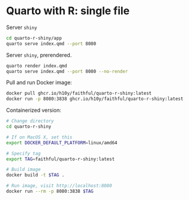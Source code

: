 # Quarto with R: single file

Server `shiny`

```bash
cd quarto-r-shiny/app
quarto serve index.qmd --port 8080
```

Server `shiny`, prerendered.

```bash
quarto render index.qmd
quarto serve index.qmd --port 8080 --no-render
```

Pull and run Docker image:

```bash
docker pull ghcr.io/h10y/faithful/quarto-r-shiny:latest
docker run -p 8080:3838 ghcr.io/h10y/faithful/quarto-r-shiny:latest
```

Containerized version:

```bash
# Change directory
cd quarto-r-shiny

# If on MacOS X, set this
export DOCKER_DEFAULT_PLATFORM=linux/amd64

# Specify tag
export TAG=faithful/quarto-r-shiny:latest

# Build image
docker build -t $TAG .

# Run image, visit http://localhost:8080
docker run --rm -p 8080:3838 $TAG
```
